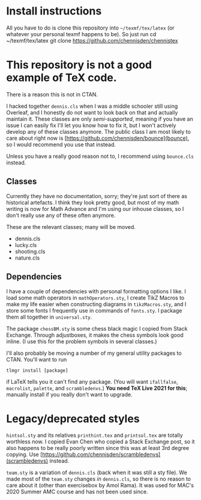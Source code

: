 # Install instructions

All you have to do is clone this repository into `~/texmf/tex/latex` (or whatever your personal texmf happens to be). So just run
    cd ~/texmf/tex/latex
    git clone https://github.com/chennisden/chennistex

# This repository is not a good example of TeX code.

There is a reason this is not in CTAN.

I hacked together `dennis.cls` when I was a middle schooler still using Overleaf, and I honestly do not want to look back on that and actually maintain it. These classes are only *semi-supported*, meaning if you have an issue I can easily fix I'll let you know how to fix it, but I won't actively develop any of these classes anymore. The public class I am most likely to care about right now is [https://github.com/chennisden/bounce](bounce), so I would recommend you use that instead.

Unless you have a really good reason not to, I recommend using `bounce.cls` instead.

## Classes

Currently they have no documentation, sorry; they're just sort of there as historical artefacts. I think they look pretty good, but most of my math writing is now for Math Advance and I'm using our inhouse classes, so I don't really use any of these often anymore.

These are the relevant classes; many will be moved.

- dennis.cls
- lucky.cls
- shooting.cls
- nature.cls

## Dependencies

I have a couple of dependencies with personal formatting options I like. I load some math operators in `mathOperators.sty`, I create TikZ Macros to make my life easier when constructing diagrams in `tikzMacros.sty`, and I store some fonts I frequently use in commands of `fonts.sty`. I package them all together in `universal.sty`.

The package `chessBM.sty` is some chess black magic I copied from Stack Exchange. Through adjustboxes, it makes the chess symbols look good inline. (I use this for the problem symbols in several classes.)

I'll also probably be moving a number of my general utility packages to CTAN. You'll want to run

    tlmgr install [package]

if LaTeX tells you it can't find any package. (You will want `ifallfalse`, `macrolist`, `palette`, and `scrambledenvs`.) **You need TeX Live 2021 for this**; manually install if you really don't want to upgrade.

# Legacy/deprecated styles

`hintsol.sty` and its relatives `printhint.tex` and `printsol.tex` are totally worthless now. I copied Evan Chen who copied a Stack Exchange post, so it also happens to be really poorly written since this was at least 3rd degree copying. Use [https://github.com/chennisden/scrambledenvs](scrambledenvs) instead.

`team.sty` is a variation of `dennis.cls` (back when it was still a sty file). We made most of the `team.sty` changes _in_ `dennis.cls`, so there is no reason to care about it (other than exercisebox by Amol Rama). It was used for MAC's 2020 Summer AMC course and has not been used since.
